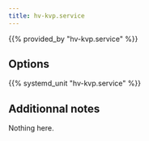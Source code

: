 ```yaml
---
title: hv-kvp.service
---
```


{{% provided_by "hv-kvp.service" %}}

## Options

{{% systemd_unit "hv-kvp.service" %}}

## Additionnal notes

Nothing here.
